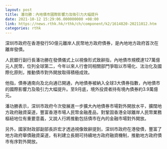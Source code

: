 ```yaml
---
layout: post
title: 潘功勝：內地債市國際影響力及吸引力大幅提升
date: 2021-10-12 15:29:06.000000000 +08:00
link: https://news.rthk.hk/rthk/ch/component/k2/1614820-20211012.htm
categories: rthk
---
```


深圳市政府在香港發行50億元離岸人民幣地方政府債券，是內地地方政府首次在離岸發債。

人民銀行副行長潘功勝在發債儀式上以視像形式致辭指，內地債市規模達127萬億元人民幣，位列全球第二，今年以來人行會同相關部門爭取以市場化、法治化及國際化原則，推動債市對外開放取得積極成效。

他指，債券通南向及北向通已開通，內地債券被納入全球3大債券指數，內地債市的國際影響力及吸引力大幅提升。至9月底，境外投資者持有境內債券約3.9萬億元。

潘功勝表示，深圳市政府今次發展進一步擴大內地債券市場對外開放水平，擴闊地方政府融資渠道，豐富香港市場人民幣金融產品，對鞏固香港全球離岸人民幣業務樞紐地位有重要意義，又說人行將推動包括債市在內的金融市場對外開放。

另外，國家財政部副部長許宏才透過視像致辭提到，深圳市政府在港發債，豐富了地方政府舉債融資渠道，有利建立長期可持續地方政府融資機制，推動地方政府債市有序對外開放。
